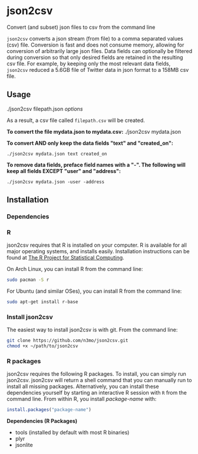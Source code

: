 # json2csv
Convert (and subset) json files to csv from the command line

`json2csv` converts a json stream (from file) to a comma separated values (csv) file. Conversion is fast and does not consume memory, allowing for conversion of arbitrarily large json files. Data fields can optionally be filtered during conversion so that only desired fields are retained in the resulting csv file. For example, by keeping only the most relevant data fields, `json2csv` reduced a 5.6GB file of Twitter data in json format to a 158MB csv file.

## Usage

./json2csv filepath.json *options*

As a result, a csv file called `filepath.csv` will be created.

**To convert the file mydata.json to mydata.csv:**
    ./json2csv mydata.json

**To convert AND only keep the data fields "text" and "created_on":**

    ./json2csv mydata.json text created_on

**To remove data fields, preface field names with a "-". The following will keep all fields EXCEPT "user" and "address":**

    ./json2csv mydata.json -user -address

## Installation

### Dependencies

### R

json2csv requires that R is installed on your computer. R is available for all major operating systems, and installs easily. Installation instructions can be found at [The R Project for Statistical Computing](http://www.r-project.org/).

On Arch Linux, you can install R from the command line:

```sh
sudo pacman -S r
```

For Ubuntu (and similar OSes), you can install R from the command line:

```sh
sudo apt-get install r-base
```

### Install json2csv

The easiest way to install json2csv is with git. From the command line:

```sh
git clone https://github.com/n3mo/json2csv.git
chmod +x ~/path/to/json2csv
```

### R packages
json2csv requires the following R packages. To install, you can simply run json2csv. json2csv will return a shell command that you can manually run to install all missing packages. Alternatively, you can install these dependencies yourself by starting an interactive R session with `R` from the command line. From within R, you install *package-name* with:

```R
install.packages("package-name")
```

**Dependencies (R Packages)**
- tools (installed by default with most R binaries)
- plyr
- jsonlite

